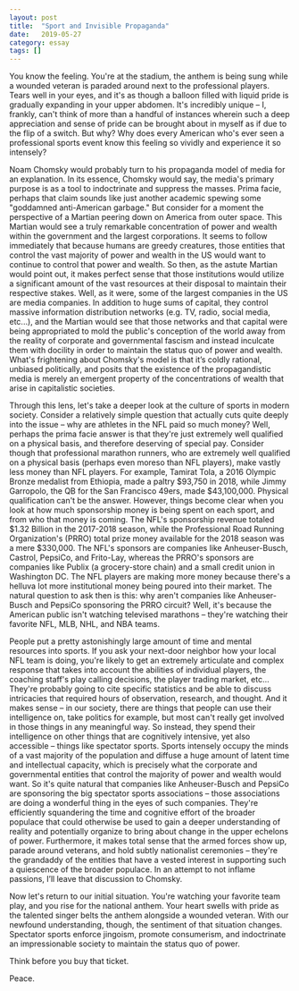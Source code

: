 ```yaml
---
layout: post
title:  "Sport and Invisible Propaganda"
date:   2019-05-27
category: essay
tags: []
---
```


You know the feeling. You're at the stadium, the anthem is being sung while a wounded veteran is paraded around next to the professional players. Tears well in your eyes, and it's as though a balloon filled with liquid pride is gradually expanding in your upper abdomen. It's incredibly unique – I, frankly, can't think of more than a handful of instances wherein such a deep appreciation and sense of pride can be brought about in myself as if due to the flip of a switch. But why? Why does every American who's ever seen a professional sports event know this feeling so vividly and experience it so intensely?

Noam Chomsky would probably turn to his propaganda model of media for an explanation. In its essence, Chomsky would say, the media's primary purpose is as a tool to indoctrinate and suppress the masses. Prima facie, perhaps that claim sounds like just another academic spewing some "goddamned anti-American garbage." But consider for a moment the perspective of a Martian peering down on America from outer space. This Martian would see a truly remarkable concentration of power and wealth within the government and the largest corporations. It seems to follow immediately that because humans are greedy creatures, those entities that control the vast majority of power and wealth in the US would want to continue to control that power and wealth. So then, as the astute Martian would point out, it makes perfect sense that those institutions would utilize a significant amount of the vast resources at their disposal to maintain their respective stakes. Well, as it were, some of the largest companies in the US are media companies. In addition to huge sums of capital, they control massive information distribution networks (e.g. TV, radio, social media, etc...), and the Martian would see that those networks and that capital were being appropriated to mold the public's conception of the world away from the reality of corporate and governmental fascism and instead inculcate them with docility in order to maintain the status quo of power and wealth. What's frightening about Chomsky's model is that it’s coldly rational, unbiased politically, and posits that the existence of the propagandistic media is merely an emergent property of the concentrations of wealth that arise in capitalistic societies.

Through this lens, let's take a deeper look at the culture of sports in modern society. Consider a relatively simple question that actually cuts quite deeply into the issue – why are athletes in the NFL paid so much money? Well, perhaps the prima facie answer is that they're just extremely well qualified on a physical basis, and therefore deserving of special pay. Consider though that professional marathon runners, who are extremely well qualified on a physical basis (perhaps even moreso than NFL players), make vastly less money than NFL players. For example, Tamirat Tola, a 2016 Olympic Bronze medalist from Ethiopia, made a paltry $93,750 in 2018, while Jimmy Garropolo, the QB for the San Francisco 49ers, made $43,100,000. Physical qualification can't be the answer. However, things become clear when you look at how much sponsorship money is being spent on each sport, and from who that money is coming. The NFL's sponsorship revenue totaled $1.32 Billion in the 2017-2018 season, while the Professional Road Running Organization's (PRRO) total prize money available for the 2018 season was a mere $330,000. The NFL's sponsors are companies like Anheuser-Busch, Castrol, PepsiCo, and Frito-Lay, whereas the PRRO's sponsors are companies like Publix (a grocery-store chain) and a small credit union in Washington DC. The NFL players are making more money because there's a helluva lot more institutional money being poured into their market. The natural question to ask then is this: why aren't companies like Anheuser-Busch and PepsiCo sponsoring the PRRO circuit? Well, it's because the American public isn't watching televised marathons – they're watching their favorite NFL, MLB, NHL, and NBA teams.

People put a pretty astonishingly large amount of time and mental resources into sports. If you ask your next-door neighbor how your local NFL team is doing, you're likely to get an extremely articulate and complex response that takes into account the abilities of individual players, the coaching staff's play calling decisions, the player trading market, etc... They're probably going to cite specific statistics and be able to discuss intricacies that required hours of observation, research, and thought. And it makes sense – in our society, there are things that people can use their intelligence on, take politics for example, but most can't really get involved in those things in any meaningful way. So instead, they spend their intelligence on other things that are cognitively intensive, yet also accessible – things like spectator sports. Sports intensely occupy the minds of a vast majority of the population and diffuse a huge amount of latent time and intellectual capacity, which is precisely what the corporate and governmental entities that control the majority of power and wealth would want. So it's quite natural that companies like Anheuser-Busch and PepsiCo are sponsoring the big spectator sports associations – those associations are doing a wonderful thing in the eyes of such companies. They're efficiently squandering the time and cognitive effort of the broader populace that could otherwise be used to gain a deeper understanding of reality and potentially organize to bring about change in the upper echelons of power. Furthermore, it makes total sense that the armed forces show up, parade around veterans, and hold subtly nationalist ceremonies – they're the grandaddy of the entities that have a vested interest in supporting such a quiescence of the broader populace. In an attempt to not inflame passions, I’ll leave that discussion to Chomsky.

Now let's return to our initial situation. You're watching your favorite team play, and you rise for the national anthem. Your heart swells with pride as the talented singer belts the anthem alongside a wounded veteran. With our newfound understanding, though, the sentiment of that situation changes. Spectator sports enforce jingoism, promote consumerism, and indoctrinate an impressionable society to maintain the status quo of power.

Think before you buy that ticket.

Peace.